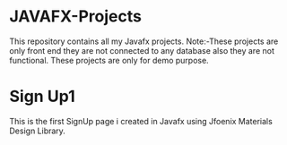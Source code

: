 # JAVAFX-Projects
This repository contains all my Javafx projects.  Note:-These projects are only front end they are not connected to any database also they are not functional. These projects are only for demo purpose.

# Sign Up1
This is the first SignUp page i created in Javafx using Jfoenix Materials Design Library.
